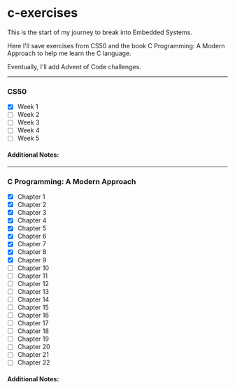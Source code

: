 # c-exercises
This is the start of my journey to break into Embedded Systems. 

Here I'll save exercises from CS50 and the book C Programming: A Modern Approach to help me learn the C language. 

Eventually, I'll add Advent of Code challenges.

---

### CS50
- [x] Week 1
- [ ] Week 2
- [ ] Week 3
- [ ] Week 4
- [ ] Week 5

#### Additional Notes:

---
### C Programming: A Modern Approach
- [x] Chapter 1
- [x] Chapter 2
- [x] Chapter 3
- [x] Chapter 4
- [x] Chapter 5
- [x] Chapter 6
- [x] Chapter 7
- [x] Chapter 8
- [x] Chapter 9
- [ ] Chapter 10
- [ ] Chapter 11
- [ ] Chapter 12
- [ ] Chapter 13
- [ ] Chapter 14
- [ ] Chapter 15
- [ ] Chapter 16
- [ ] Chapter 17
- [ ] Chapter 18
- [ ] Chapter 19
- [ ] Chapter 20
- [ ] Chapter 21
- [ ] Chapter 22

#### Additional Notes:
